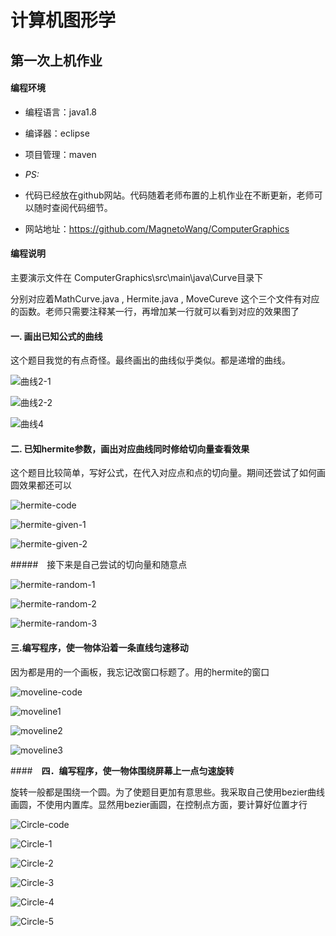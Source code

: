 # 计算机图形学
## 第一次上机作业
#### 编程环境

- 编程语言：java1.8

- 编译器：eclipse

- 项目管理：maven

- *PS:*

  

- 代码已经放在github网站。代码随着老师布置的上机作业在不断更新，老师可以随时查阅代码细节。

- 网站地址：https://github.com/MagnetoWang/ComputerGraphics



#### 编程说明

主要演示文件在 ComputerGraphics\src\main\java\Curve目录下

分别对应着MathCurve.java , Hermite.java , MoveCureve 这个三个文件有对应的函数。老师只需要注释某一行，再增加某一行就可以看到对应的效果图了



#### 一. 画出已知公式的曲线

这个题目我觉的有点奇怪。最终画出的曲线似乎类似。都是递增的曲线。





![曲线2-1](C:\Users\Magneto_Wang\Documents\个人文件系列\大学作业\大三下学期作业\计算机图形学\第三次上机\曲线2-1.png)



![曲线2-2](C:\Users\Magneto_Wang\Documents\个人文件系列\大学作业\大三下学期作业\计算机图形学\第三次上机\曲线2-2.png)





![曲线4](C:\Users\Magneto_Wang\Documents\个人文件系列\大学作业\大三下学期作业\计算机图形学\第三次上机\曲线4.png)




#### 二. 已知hermite参数，画出对应曲线同时修给切向量查看效果

这个题目比较简单，写好公式，在代入对应点和点的切向量。期间还尝试了如何画圆效果都还可以

![hermite-code](C:\Users\Magneto_Wang\Documents\个人文件系列\大学作业\大三下学期作业\计算机图形学\第三次上机\hermite-code.png)



![hermite-given-1](C:\Users\Magneto_Wang\Documents\个人文件系列\大学作业\大三下学期作业\计算机图形学\第三次上机\hermite-given-1.png)



![hermite-given-2](C:\Users\Magneto_Wang\Documents\个人文件系列\大学作业\大三下学期作业\计算机图形学\第三次上机\hermite-given-2.png)





#####　接下来是自己尝试的切向量和随意点

![hermite-random-1](C:\Users\Magneto_Wang\Documents\个人文件系列\大学作业\大三下学期作业\计算机图形学\第三次上机\hermite-random-1.png)

![hermite-random-2](C:\Users\Magneto_Wang\Documents\个人文件系列\大学作业\大三下学期作业\计算机图形学\第三次上机\hermite-random-2.png)



![hermite-random-3](C:\Users\Magneto_Wang\Documents\个人文件系列\大学作业\大三下学期作业\计算机图形学\第三次上机\hermite-random-3.png)





####  三.编写程序，使一物体沿着一条直线匀速移动



因为都是用的一个画板，我忘记改窗口标题了。用的hermite的窗口



![moveline-code](C:\Users\Magneto_Wang\Documents\个人文件系列\大学作业\大三下学期作业\计算机图形学\第三次上机\moveline-code.png)



![moveline1](C:\Users\Magneto_Wang\Documents\个人文件系列\大学作业\大三下学期作业\计算机图形学\第三次上机\moveline1.png)



![moveline2](C:\Users\Magneto_Wang\Documents\个人文件系列\大学作业\大三下学期作业\计算机图形学\第三次上机\moveline2.png)



![moveline3](C:\Users\Magneto_Wang\Documents\个人文件系列\大学作业\大三下学期作业\计算机图形学\第三次上机\moveline3.png)



####　**四．编写程序，使一物体围绕屏幕上一点匀速旋转** 

旋转一般都是围绕一个圆。为了使题目更加有意思些。我采取自己使用bezier曲线画圆，不使用内置库。显然用bezier画圆，在控制点方面，要计算好位置才行



![Circle-code](C:\Users\Magneto_Wang\Documents\个人文件系列\大学作业\大三下学期作业\计算机图形学\第三次上机\Circle-code.png)



![Circle-1](C:\Users\Magneto_Wang\Documents\个人文件系列\大学作业\大三下学期作业\计算机图形学\第三次上机\Circle-1.png)



![Circle-2](C:\Users\Magneto_Wang\Documents\个人文件系列\大学作业\大三下学期作业\计算机图形学\第三次上机\Circle-2.png)



![Circle-3](C:\Users\Magneto_Wang\Documents\个人文件系列\大学作业\大三下学期作业\计算机图形学\第三次上机\Circle-3.png)



![Circle-4](C:\Users\Magneto_Wang\Documents\个人文件系列\大学作业\大三下学期作业\计算机图形学\第三次上机\Circle-4.png)



![Circle-5](C:\Users\Magneto_Wang\Documents\个人文件系列\大学作业\大三下学期作业\计算机图形学\第三次上机\Circle-5.png)



